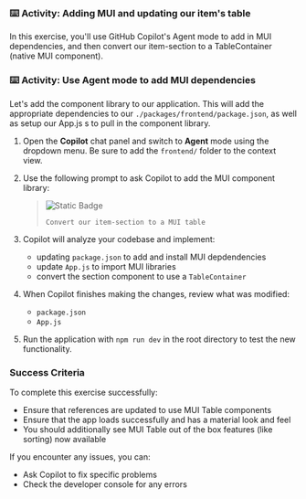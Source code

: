 ### :keyboard: Activity: Adding MUI and updating our item's table

In this exercise, you'll use GitHub Copilot's Agent mode to add in MUI dependencies, and then convert our item-section to a TableContainer (native MUI component).

### :keyboard: Activity: Use Agent mode to add MUI dependencies

Let's add the component library to our application. This will add the appropriate dependencies to our `./packages/frontend/package.json`, as well as setup our App.js s to pull in the component library.

1. Open the **Copilot** chat panel and switch to **Agent** mode using the dropdown menu. Be sure to add the `frontend/` folder to the context view.

2. Use the following prompt to ask Copilot to add the MUI component library:

   > ![Static Badge](https://img.shields.io/badge/-Prompt-text?style=social&logo=github%20copilot)
   >
   > ```prompt
   > Convert our item-section to a MUI table
   > ```

3. Copilot will analyze your codebase and implement:
   - updating `package.json` to add and install MUI depdendencies
   - update `App.js` to import MUI libraries
   - convert the section component to use a `TableContainer`

4. When Copilot finishes making the changes, review what was modified:
   - `package.json`
   - `App.js`

5. Run the application with `npm run dev` in the root directory to test the new functionality.

### Success Criteria

To complete this exercise successfully:
- Ensure that references are updated to use MUI Table components
- Ensure that the app loads successfully and has a material look and feel
- You should additionally see MUI Table out of the box features (like sorting) now available

If you encounter any issues, you can:
- Ask Copilot to fix specific problems
- Check the developer console for any errors
